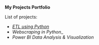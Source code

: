 __My Projects Portfolio__

List of projects:
* _[ETL using Python](https://github.com/mbhagwan/portfolio/tree/main/etl-using-python)_
* _Webscraping in Python__
* _Power BI Data Analysis & Visualization_
